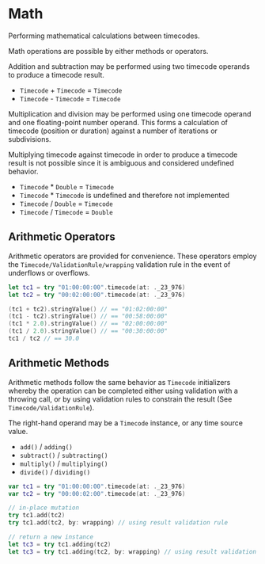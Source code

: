# Math

Performing mathematical calculations between timecodes.

Math operations are possible by either methods or operators.

Addition and subtraction may be performed using two timecode operands to produce a timecode result.

- `Timecode` + `Timecode` = `Timecode`
- `Timecode` - `Timecode` = `Timecode`

Multiplication and division may be performed using one timecode operand and one floating-point number operand. This forms a calculation of timecode (position or duration) against a number of iterations or subdivisions.

Multiplying timecode against timecode in order to produce a timecode result is not possible since it is ambiguous and considered undefined behavior.

- `Timecode` * `Double` = `Timecode`
- `Timecode` * `Timecode` is undefined and therefore not implemented
- `Timecode` / `Double` = `Timecode`
- `Timecode` / `Timecode` = `Double`

## Arithmetic Operators

Arithmetic operators are provided for convenience. These operators employ the ``Timecode/ValidationRule/wrapping`` validation rule in the event of underflows or overflows.

```swift
let tc1 = try "01:00:00:00".timecode(at: ._23_976)
let tc2 = try "00:02:00:00".timecode(at: ._23_976)

(tc1 + tc2).stringValue() // == "01:02:00:00"
(tc1 - tc2).stringValue() // == "00:58:00:00"
(tc1 * 2.0).stringValue() // == "02:00:00:00"
(tc1 / 2.0).stringValue() // == "00:30:00:00"
tc1 / tc2 // == 30.0
```

## Arithmetic Methods

Arithmetic methods follow the same behavior as ``Timecode`` initializers whereby the operation can be completed either using validation with a throwing call, or by using validation rules to constrain the result (See ``Timecode/ValidationRule``).

The right-hand operand may be a ``Timecode`` instance, or any time source value.

- `add()` / `adding()`
- `subtract()` / `subtracting()`
- `multiply()` / `multiplying()`
- `divide()` / `dividing()`

```swift
var tc1 = try "01:00:00:00".timecode(at: ._23_976)
var tc2 = try "00:00:02:00".timecode(at: ._23_976)

// in-place mutation
try tc1.add(tc2)
try tc1.add(tc2, by: wrapping) // using result validation rule

// return a new instance
let tc3 = try tc1.adding(tc2)
let tc3 = try tc1.adding(tc2, by: wrapping) // using result validation rule
```
